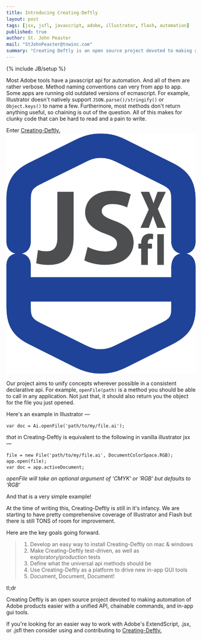 ```yaml
---
title: Introducing Creating-Deftly
layout: post
tags: [jsx, jsfl, javascript, adobe, illustrator, flash, automation]
published: true
author: St. John Peaster
mail: "StJohnPeaster@tnwinc.com"
summary: "Creating Deftly is an open source project devoted to making automation of Adobe products easier with a unified API, chainable commands, and in-app gui tools."
---
```


{% include JB/setup %}

Most Adobe tools have a javascript api for automation. And all of them are rather verbose. Method naming conventions can very from app to app. Some apps are running old outdated versions of ecmascript. For example, Illustrator doesn't natively support `JSON.parse()/stringify()` or `Object.keys()` to name a few. Furthermore, most methods don't return anything useful, so chaining is out of the question. All of this makes for clunky code that can be hard to read and a pain to write.

Enter [Creating-Deftly.](https://github.com/tnwinc/creating-deftly)
![logo](https://github.com/tnwinc/creating-deftly/blob/master/resources/artwork/CreatingDeftly_Logo.png "creating-deftly logo")

Our project aims to unify concepts wherever possible in a consistent declarative api. For example, `openFile(path)` is a method you should be able to call in any application. Not just that, it should also return you the object for the file you just opened.

Here's an example in Illustrator &mdash;

    var doc = Ai.openFile('path/to/my/file.ai');

_that_ in Creating-Deftly is equivalent to the following in vanilla illustrator jsx &mdash;

    file = new File('path/to/my/file.ai', DocumentColorSpace.RGB);
    app.open(file);
    var doc = app.activeDocument;

_openFile will take an optional argument of 'CMYK' or 'RGB' but defaults to 'RGB'_

And that is a very simple example!

At the time of writing this, Creating-Deftly is still in it's infancy. We are starting to have pretty comprehensive coverage of Illustrator and Flash but there is still TONS of room for improvement.

Here are the key goals going forward.

> 1. Develop an easy way to install Creating-Deftly on mac & windows
> 2. Make Creating-Deftly test-driven, as well as exploratory/production tests
> 3. Define what the universal api methods should be
> 4. Use Creating-Deftly as a platform to drive new in-app GUI tools
> 5. Document, Document, Document!

tl;dr

Creating Deftly is an open source project devoted to making automation of Adobe products easier with a unified API, chainable commands, and in-app gui tools.

If you're looking for an easier way to work with Adobe's ExtendScript, .jsx, or .jsfl then consider using and contributing to [Creating-Deftly.](https://github.com/tnwinc/creating-deftly)
